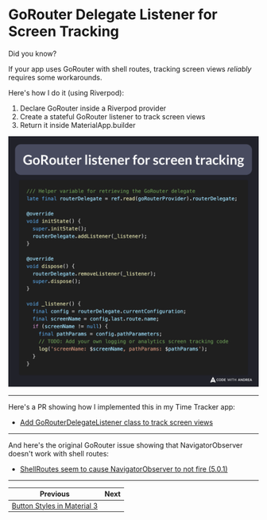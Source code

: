 # GoRouter Delegate Listener for Screen Tracking

Did you know?

If your app uses GoRouter with shell routes, tracking screen views *reliably* requires some workarounds.

Here's how I do it (using Riverpod):

1. Declare GoRouter inside a Riverpod provider
2. Create a stateful GoRouter listener to track screen views
3. Return it inside MaterialApp.builder

![](251.png)

<!--
/// Helper variable for retrieving the GoRouter delegate
late final routerDelegate = ref.read(goRouterProvider).routerDelegate;

@override
void initState() {
  super.initState();
  routerDelegate.addListener(_listener);
}

@override
void dispose() {
  routerDelegate.removeListener(_listener);
  super.dispose();
}

void _listener() {
  final config = routerDelegate.currentConfiguration;
  final screenName = config.last.route.name;
  if (screenName != null) {
    final pathParams = config.pathParameters;
    // TODO: Add your own logging or analytics screen tracking code
    log('screenName: $screenName, pathParams: $pathParams');
  }
}
-->

---

Here's a PR showing how I implemented this in my Time Tracker app:

- [Add GoRouterDelegateListener class to track screen views](https://github.com/bizz84/starter_architecture_flutter_firebase/pull/162/files)

---

And here's the original GoRouter issue showing that NavigatorObserver doesn't work with shell routes:

- [ShellRoutes seem to cause NavigatorObserver to not fire (5.0.1)](https://github.com/flutter/flutter/issues/112196)

---

| Previous | Next |
| -------- | ---- |
| [Button Styles in Material 3](../0250-button-styles-material3/index.md) | |


<!-- TWITTER|https://x.com/biz84/status/1920475265823596649 -->
<!-- LINKEDIN|https://www.linkedin.com/posts/andreabizzotto_did-you-know-if-your-app-uses-gorouter-activity-7326241428102144000-1eLq -->
<!-- BLUESKY|https://bsky.app/profile/codewithandrea.com/post/3loo2ipupr226 -->
